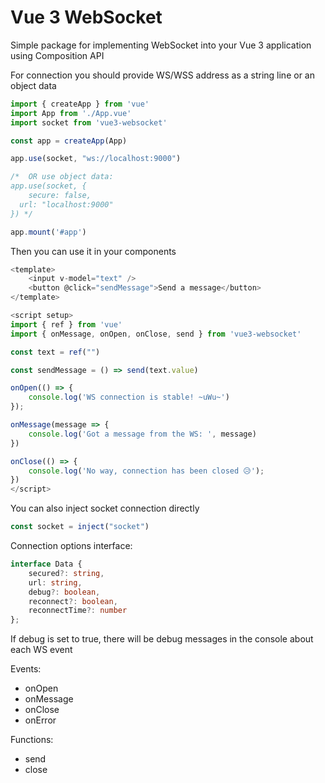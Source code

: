 # Vue 3 WebSocket
Simple package for implementing WebSocket into your Vue 3 application using Composition API

For connection you should provide WS/WSS address as a string line or an object data
```js
import { createApp } from 'vue'
import App from './App.vue'
import socket from 'vue3-websocket'

const app = createApp(App)

app.use(socket, "ws://localhost:9000")

/*  OR use object data: 
app.use(socket, {
	secure: false,
  url: "localhost:9000"
}) */

app.mount('#app')
```
Then you can use it in your components
```js
<template>
    <input v-model="text" />
    <button @click="sendMessage">Send a message</button>
</template>

<script setup>
import { ref } from 'vue'
import { onMessage, onOpen, onClose, send } from 'vue3-websocket'

const text = ref("")

const sendMessage = () => send(text.value)

onOpen(() => {
    console.log('WS connection is stable! ~uWu~')
});

onMessage(message => {
    console.log('Got a message from the WS: ', message)
})

onClose(() => {
    console.log('No way, connection has been closed 😥');
})
</script>
```

You can also inject socket connection directly
```js
const socket = inject("socket")
```

Connection options interface:
```ts
interface Data {
    secured?: string,
    url: string,
    debug?: boolean,
    reconnect?: boolean,
    reconnectTime?: number
};
```

If debug is set to true, there will be debug messages in the console about each WS event

Events:
+ onOpen
+ onMessage
+ onClose
+ onError

Functions:
+ send
+ close
